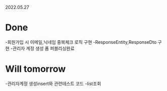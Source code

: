 2022.05.27
# Done
-회원가입 시 이메일,닉네임 중복체크 로직 구현
-ResponseEntity,ResponseDto 구현
-관리자 계정 생성 폼 퍼블리싱완료

# Will tomorrow
-관리자계정 생성insert와 관련테스트 코드
-list조회 